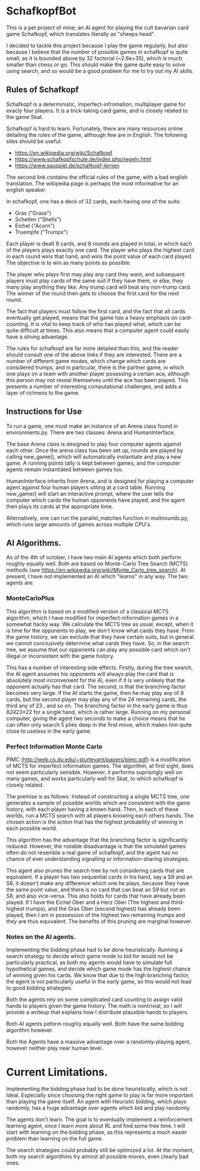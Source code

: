 # SchafkopfBot

This is a pet project of mine; an AI agent for playing the cult bavarian card game Schafkopf, which translates literally as "sheeps head".

I decided to tackle this project because I play the game regularly, but also because I believe that the number of possible games in schafkopf is quite small, as it is bounded above by 32 factorial (~2.6e+35), which is much smaller than chess or go. This should make the game quite easy to solve using search, and so would be a good problem for me to try out my AI skills. 


## Rules of Schafkopf

Schafkopf is a deterministic, imperfect-infromation, multiplayer game for exacly four players. It is a trick-taking card game, and is closely related to the game Skat.

Schafkopf is hard to learn. Fortunately, there are many resources online detailing the rules of the game, although few are in English. The following sites should be useful:

- https://en.wikipedia.org/wiki/Schafkopf
- https://www.schafkopfschule.de/index.php/regeln.html
- https://www.sauspiel.de/schafkopf-lernen

The second link contains the official rules of the game, with a bad english translation. The wikipedia page is perhaps the most informative for an english speaker. 

In schafkopf, one has a deck of 32 cards, each having one of the suits:
- Gras ("Grass")
- Schellen ("Shells")
- Eichel ("Acorn")
- Truempfe ("Trumps")

Each player is dealt 8 cards, and 8 rounds are played in total, in which each of the players plays exactly one card. The player who plays the highest card in each round wins that hand, and wins the point value of each card played. The objective is to win as many points as possible. 

The player who plays first may play any card they want, and subsequent players must play cards of the same suit if they have them, or else, they many play anything they like. Any trump card will beat any non-trump card. The winner of the round then gets to choose the first card for the next round. 

The fact that players must follow the first card, and the fact that all cards eventually get played, means that the game has a heavy emphasis on card-counting. It is vital to keep track of who has played what, which can be quite difficult at times. This also means that a computer agent could easily have a strong advantage. 

The rules for schafkopf are far more detailed than this, and the reader should consult one of the above links if they are interested. There are a number of different game modes, which change which cards are considered trumps, and in particular, there is the partner game, in which one plays on a team with another player posessing a certain ace, although this person may not reveal themselves until the ace has been played. This presents a number of interesting computational challenges, and adds a layer of richness to the game. 

## Instructions for Use

To run a game, one must make an instance of an Arena class found in environments.py. There are two classes: Arena and HumanInterface. 

The base Arena class is designed to play four computer agents against each other. Once the arena class has been set up, rounds are played by calling new_game(), which will automatically instantiate and play a new game. A running points tally is kept between games, and the computer agents remain instantiated between games too. 

HumanInterface inherits from Arena, and is designed for playing a computer agent against four human players sitting at a card table. Running new_game() will start an interactive prompt, where the user tells the computer which cards the human opponents have played, and the agent then plays its cards at the appropriate time. 

Alternatively, one can run the parallel_matches function in multirounds.py, which runs large amounts of games across multiple CPU's.  

## AI Algorithms.

As of the 4th of october, I have two main AI agents which both perform roughly equally well. Both are based on Monte-Carlo Tree Search (MCTS) methods (see https://en.wikipedia.org/wiki/Monte_Carlo_tree_search). At present, I have not implemented an AI which "learns" in any way. The two agents are:

### MonteCarloPlus

This algorithm is based on a modified version of a classical MCTS algorithm, which I have modified for imperfect-information games in a somewhat hacky way. We calculate the MCTS tree as usual, except, when it is time for the opponents to play, we don't know what cards they have. From the game history, we can exclude that they have certain suits, but in general we cannot conclusively determine what cards they have. So, in the search tree, we assume that our opponents can play any possible card which isn't illegal or inconsistent with the game history. 

This has a number of interesting side effects. Firstly, during the tree search, the AI agent assumes his opponents will always play the card that is absolutely most inconvenient for the AI, even if it is very unlikely that the opponent actually has that card. The second, is that the branching factor becomes very large. If the AI starts the game, then he may play any of 8 cards, but the second player may play any of the 24 remaining cards, the third any of 23.. and so on. The branching factor in the early game is thus 8*24*23*22 for a single hand, which is rather large. Running on my personal computer, giving the agent two seconds to make a choice means that he can often only search 5 plies deep in the first move, which makes him quite close to useless in the early game.

### Perfect Information Monte Carlo

PIMC (http://web.cs.du.edu/~sturtevant/papers/pimc.pdf) is a modification of MCTS for imperfect information games. The algorithm, at first sight, does not seem particularly sensible. However, it performs suprisingly well on many games, and works particularly well for Skat, to which schafkopf is closely related. 

The premise is as follows: Instead of constructing a single MCTS tree, one generates a sample of possible worlds which are consistent with the game history, with each player having a known hand. Then, in each of these worlds, run a MCTS search with all players knowing each others hands. The chosen action is the action that has the highest probability of winning in each possible world. 

This algorithm has the advantage that the branching factor is significantly reduced. However, the notable disadvantage is that the simulated games often do not resemble a real game of schafkopf, and the agent has no chance of ever understanding signalling or information-sharing strategies. 

This agent also prunes the search tree by not considering cards that are equivalent. If a player has two sequential cards in his hand, say a S9 and an S8, it doesn't make any difference which one he plays, because they have the same point value, and there is no card that can beat an S9 but not an S8, and also vice-versa. This also holds for cards that have already been played. If I have the Eichel Ober and a Herz Ober (The highest and third-highest trumps), and the Gras Ober (second highest) has already been played, then I am in possession of the highest two remaining trumps and they are thus equivalent. The benefits of this pruning are marginal however. 


### Notes on the AI agents. 

Implementing the bidding phase had to be done heuristically. Running a search strategy to decide which game mode to bid for would not be particularly practical, as both my agents would have to simulate full hypothetical games, and decide which game mode has the highest chance of winning given his cards. We know that due to the high branching factor, the agent is not particularly useful in the early game, so this would not lead to good bidding strategies. 

Both the agents rely on some complicated card counting to assign valid hands to players given the game history. The math is nontrivial, so I will provide a writeup that explains how I distribute plausible hands to players. 

Both AI agents peform roughly equally well. Both have the same bidding algorithm however. 

Both the Agents have a massive advantage over a randomly-playing agent, however neither play near human level.

# Current Limitations.

Implementing the bidding phase had to be done heuristically, which is not Ideal. Especially since choosing the right game to play is far more important than playing the game itself. An agent with Heuristic bidding, which plays randomly, has a huge advantage over agents which bid and play randomly.

The agents don't learn. The goal is to eventually implement a reinforcement learning agent, once I learn more about RL and find some free time. I will start with learning on the bidding phase, as this represents a much easier problem than learning on the full game. 

The search strategies could probably still be optimized a lot. At the moment, both my search algorithms try almost all possible moves, even clearly bad ones. 
